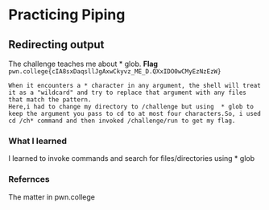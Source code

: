 # Practicing Piping
## Redirecting output
The challenge teaches me about * glob.
**Flag** `pwn.college{cIA8sxDaqsllJgAxwCkyvz_ME_D.QXxIDO0wCMyEzNzEzW}`
```
When it encounters a * character in any argument, the shell will treat it as a "wildcard" and try to replace that argument with any files that match the pattern.
Here,i had to change my directory to /challenge but using  * glob to keep the argument you pass to cd to at most four characters.So, i used cd /ch* command and then invoked /challenge/run to get my flag.
```
### What I learned
I learned to invoke commands and search for files/directories using * glob
### Refernces
The matter in pwn.college

